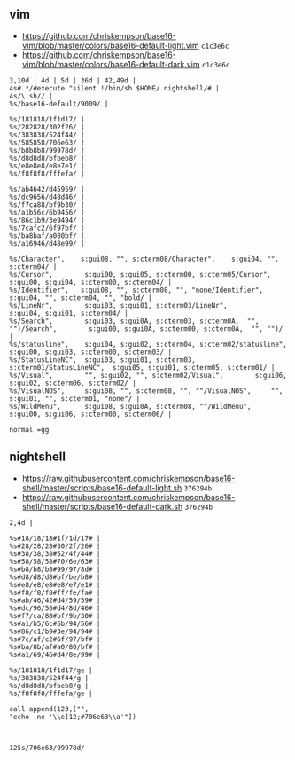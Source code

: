 ## vim

- <https://github.com/chriskempson/base16-vim/blob/master/colors/base16-default-light.vim> `c1c3e6c`
- <https://github.com/chriskempson/base16-vim/blob/master/colors/base16-default-dark.vim> `c1c3e6c`

```
3,10d | 4d | 5d | 36d | 42,49d |
4s#.*/#execute "silent !/bin/sh $HOME/.nightshell/# |
4s/\.sh// |
%s/base16-default/9009/ |

%s/181818/1f1d17/ |
%s/282828/302f26/ |
%s/383838/524f44/ |
%s/585858/706e63/ |
%s/b8b8b8/99978d/ |
%s/d8d8d8/bfbeb8/ |
%s/e8e8e8/e8e7e1/ |
%s/f8f8f8/fffefa/ |

%s/ab4642/d45959/ |
%s/dc9656/d48d46/ |
%s/f7ca88/bf9b30/ |
%s/a1b56c/6b9456/ |
%s/86c1b9/3e9494/ |
%s/7cafc2/6f97bf/ |
%s/ba8baf/a080bf/ |
%s/a16946/d48e99/ |

%s/Character",    s:gui08, "", s:cterm08/Character",    s:gui04, "", s:cterm04/ |
%s/Cursor",        s:gui00, s:gui05, s:cterm00, s:cterm05/Cursor",        s:gui00, s:gui04, s:cterm00, s:cterm04/ |
%s/Identifier",   s:gui08, "", s:cterm08, "", "none/Identifier",   s:gui04, "", s:cterm04, "", "bold/ |
%s/LineNr",        s:gui03, s:gui01, s:cterm03/LineNr",        s:gui04, s:gui01, s:cterm04/ |
%s/Search",        s:gui03, s:gui0A, s:cterm03, s:cterm0A,  "", "")/Search",        s:gui00, s:gui0A, s:cterm00, s:cterm0A,  "", "")/ |
%s/statusline",    s:gui04, s:gui02, s:cterm04, s:cterm02/statusline",    s:gui00, s:gui03, s:cterm00, s:cterm03/ |
%s/StatusLineNC",  s:gui03, s:gui01, s:cterm03, s:cterm01/StatusLineNC",  s:gui05, s:gui01, s:cterm05, s:cterm01/ |
%s/Visual",        "", s:gui02, "", s:cterm02/Visual",        s:gui06, s:gui02, s:cterm06, s:cterm02/ |
%s/VisualNOS",     s:gui08, "", s:cterm08, "", ""/VisualNOS",     "", s:gui01, "", s:cterm01, "none"/ |
%s/WildMenu",      s:gui08, s:gui0A, s:cterm08, ""/WildMenu",      s:gui00, s:gui06, s:cterm00, s:cterm06/ |

normal =gg
```

## nightshell

- <https://raw.githubusercontent.com/chriskempson/base16-shell/master/scripts/base16-default-light.sh> `376294b`
- <https://raw.githubusercontent.com/chriskempson/base16-shell/master/scripts/base16-default-dark.sh> `376294b`

```
2,4d |

%s#18/18/18#1f/1d/17# |
%s#28/28/28#30/2f/26# |
%s#38/38/38#52/4f/44# |
%s#58/58/58#70/6e/63# |
%s#b8/b8/b8#99/97/8d# |
%s#d8/d8/d8#bf/be/b8# |
%s#e8/e8/e8#e8/e7/e1# |
%s#f8/f8/f8#ff/fe/fa# |
%s#ab/46/42#d4/59/59# |
%s#dc/96/56#d4/8d/46# |
%s#f7/ca/88#bf/9b/30# |
%s#a1/b5/6c#6b/94/56# |
%s#86/c1/b9#3e/94/94# |
%s#7c/af/c2#6f/97/bf# |
%s#ba/8b/af#a0/80/bf# |
%s#a1/69/46#d4/8e/99# |

%s/181818/1f1d17/ge |
%s/383838/524f44/g |
%s/d8d8d8/bfbeb8/g |
%s/f8f8f8/fffefa/ge |

call append(123,["",
"echo -ne '\\e]12;#706e63\\a'"])



125s/706e63/99978d/
```
